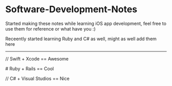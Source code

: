 # Software-Development-Notes

Started making these notes while learning iOS app development, feel free to use them for reference or what have you :)

Receently started learning Ruby and C# as well, might as well add them here
***
// Swift + Xcode == Awesome


\# Ruby + Rails == Cool


// C# + Visual Studios == Nice







